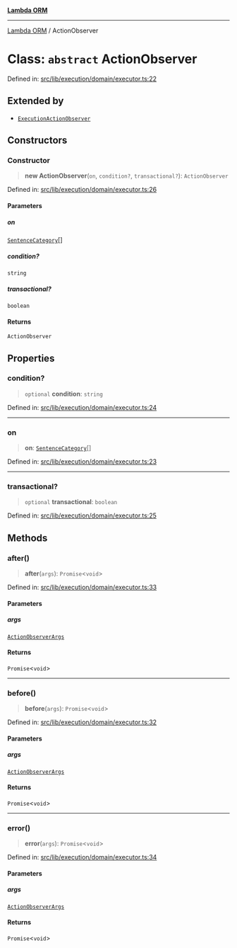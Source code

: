 [**Lambda ORM**](../README.md)

***

[Lambda ORM](../README.md) / ActionObserver

# Class: `abstract` ActionObserver

Defined in: [src/lib/execution/domain/executor.ts:22](https://github.com/lambda-orm/lambdaorm/blob/0c7200c61eb042585cd3ed78e0f69b7956734d6b/src/lib/execution/domain/executor.ts#L22)

## Extended by

- [`ExecutionActionObserver`](ExecutionActionObserver.md)

## Constructors

### Constructor

> **new ActionObserver**(`on`, `condition?`, `transactional?`): `ActionObserver`

Defined in: [src/lib/execution/domain/executor.ts:26](https://github.com/lambda-orm/lambdaorm/blob/0c7200c61eb042585cd3ed78e0f69b7956734d6b/src/lib/execution/domain/executor.ts#L26)

#### Parameters

##### on

[`SentenceCategory`](../enumerations/SentenceCategory.md)[]

##### condition?

`string`

##### transactional?

`boolean`

#### Returns

`ActionObserver`

## Properties

### condition?

> `optional` **condition**: `string`

Defined in: [src/lib/execution/domain/executor.ts:24](https://github.com/lambda-orm/lambdaorm/blob/0c7200c61eb042585cd3ed78e0f69b7956734d6b/src/lib/execution/domain/executor.ts#L24)

***

### on

> **on**: [`SentenceCategory`](../enumerations/SentenceCategory.md)[]

Defined in: [src/lib/execution/domain/executor.ts:23](https://github.com/lambda-orm/lambdaorm/blob/0c7200c61eb042585cd3ed78e0f69b7956734d6b/src/lib/execution/domain/executor.ts#L23)

***

### transactional?

> `optional` **transactional**: `boolean`

Defined in: [src/lib/execution/domain/executor.ts:25](https://github.com/lambda-orm/lambdaorm/blob/0c7200c61eb042585cd3ed78e0f69b7956734d6b/src/lib/execution/domain/executor.ts#L25)

## Methods

### after()

> **after**(`args`): `Promise`\<`void`\>

Defined in: [src/lib/execution/domain/executor.ts:33](https://github.com/lambda-orm/lambdaorm/blob/0c7200c61eb042585cd3ed78e0f69b7956734d6b/src/lib/execution/domain/executor.ts#L33)

#### Parameters

##### args

[`ActionObserverArgs`](../interfaces/ActionObserverArgs.md)

#### Returns

`Promise`\<`void`\>

***

### before()

> **before**(`args`): `Promise`\<`void`\>

Defined in: [src/lib/execution/domain/executor.ts:32](https://github.com/lambda-orm/lambdaorm/blob/0c7200c61eb042585cd3ed78e0f69b7956734d6b/src/lib/execution/domain/executor.ts#L32)

#### Parameters

##### args

[`ActionObserverArgs`](../interfaces/ActionObserverArgs.md)

#### Returns

`Promise`\<`void`\>

***

### error()

> **error**(`args`): `Promise`\<`void`\>

Defined in: [src/lib/execution/domain/executor.ts:34](https://github.com/lambda-orm/lambdaorm/blob/0c7200c61eb042585cd3ed78e0f69b7956734d6b/src/lib/execution/domain/executor.ts#L34)

#### Parameters

##### args

[`ActionObserverArgs`](../interfaces/ActionObserverArgs.md)

#### Returns

`Promise`\<`void`\>

